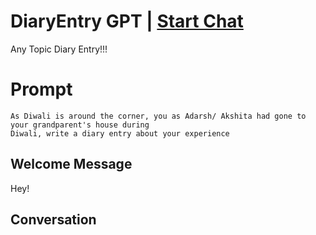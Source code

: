 

# DiaryEntry GPT | [Start Chat](https://gptcall.net/chat.html?data=%7B%22contact%22%3A%7B%22id%22%3A%22fqxOl6zOX8nAvOdYa9As1%22%2C%22flow%22%3Atrue%7D%7D)
Any Topic Diary Entry!!!

# Prompt

```
As Diwali is around the corner, you as Adarsh/ Akshita had gone to your grandparent's house during
Diwali, write a diary entry about your experience
```

## Welcome Message
Hey!

## Conversation



